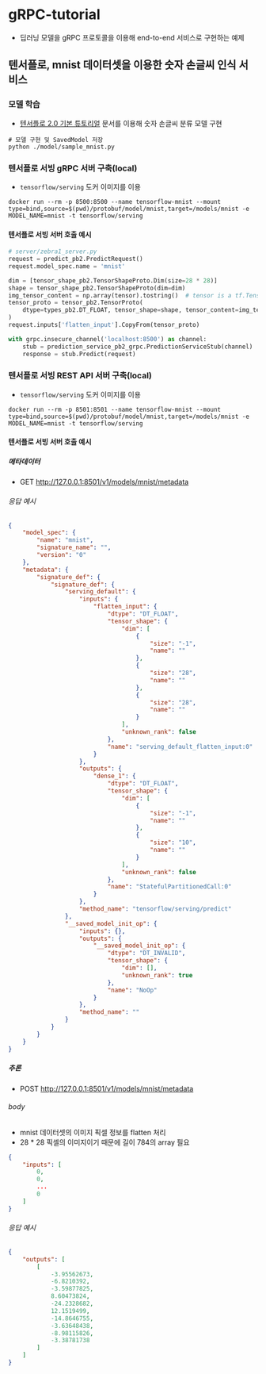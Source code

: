 # gRPC-tutorial

* 딥러닝 모델을 gRPC 프로토콜을 이용해 end-to-end 서비스로 구현하는 예제

## 텐서플로, mnist 데이터셋을 이용한 숫자 손글씨 인식 서비스

### 모델 학습

* [텐서플로 2.0 기본 튜토리얼](https://www.tensorflow.org/tutorials/quickstart/beginner?hl=ko) 문서를 이용해 숫자 손글씨 분류 모델 구현

```shell script
# 모델 구현 및 SavedModel 저장 
python ./model/sample_mnist.py
```

### 텐서플로 서빙 gRPC 서버 구축(local)

* `tensorflow/serving` 도커 이미지를 이용

```shell script
docker run --rm -p 8500:8500 --name tensorflow-mnist --mount type=bind,source=$(pwd)/protobuf/model/mnist,target=/models/mnist -e MODEL_NAME=mnist -t tensorflow/serving
```

#### 텐서플로 서빙 서버 호출 예시

```python
# server/zebra1_server.py
request = predict_pb2.PredictRequest()
request.model_spec.name = 'mnist'

dim = [tensor_shape_pb2.TensorShapeProto.Dim(size=28 * 28)]
shape = tensor_shape_pb2.TensorShapeProto(dim=dim)
img_tensor_content = np.array(tensor).tostring()  # tensor is a tf.Tensor from image
tensor_proto = tensor_pb2.TensorProto(
    dtype=types_pb2.DT_FLOAT, tensor_shape=shape, tensor_content=img_tensor_content,
)
request.inputs['flatten_input'].CopyFrom(tensor_proto)

with grpc.insecure_channel('localhost:8500') as channel:
    stub = prediction_service_pb2_grpc.PredictionServiceStub(channel)
    response = stub.Predict(request)
```

### 텐서플로 서빙 REST API 서버 구축(local)

* `tensorflow/serving` 도커 이미지를 이용

```shell script
docker run --rm -p 8501:8501 --name tensorflow-mnist --mount type=bind,source=$(pwd)/protobuf/model/mnist,target=/models/mnist -e MODEL_NAME=mnist -t tensorflow/serving
```

#### 텐서플로 서빙 서버 호출 예시

##### 메타데이터

* GET http://127.0.0.1:8501/v1/models/mnist/metadata

###### 응답 예시

```json
{
    "model_spec": {
        "name": "mnist",
        "signature_name": "",
        "version": "0"
    },
    "metadata": {
        "signature_def": {
            "signature_def": {
                "serving_default": {
                    "inputs": {
                        "flatten_input": {
                            "dtype": "DT_FLOAT",
                            "tensor_shape": {
                                "dim": [
                                    {
                                        "size": "-1",
                                        "name": ""
                                    },
                                    {
                                        "size": "28",
                                        "name": ""
                                    },
                                    {
                                        "size": "28",
                                        "name": ""
                                    }
                                ],
                                "unknown_rank": false
                            },
                            "name": "serving_default_flatten_input:0"
                        }
                    },
                    "outputs": {
                        "dense_1": {
                            "dtype": "DT_FLOAT",
                            "tensor_shape": {
                                "dim": [
                                    {
                                        "size": "-1",
                                        "name": ""
                                    },
                                    {
                                        "size": "10",
                                        "name": ""
                                    }
                                ],
                                "unknown_rank": false
                            },
                            "name": "StatefulPartitionedCall:0"
                        }
                    },
                    "method_name": "tensorflow/serving/predict"
                },
                "__saved_model_init_op": {
                    "inputs": {},
                    "outputs": {
                        "__saved_model_init_op": {
                            "dtype": "DT_INVALID",
                            "tensor_shape": {
                                "dim": [],
                                "unknown_rank": true
                            },
                            "name": "NoOp"
                        }
                    },
                    "method_name": ""
                }
            }
        }
    }
}
```

##### 추론

* POST http://127.0.0.1:8501/v1/models/mnist/metadata

###### body

* mnist 데이터셋의 이미지 픽셀 정보를 flatten 처리
* 28 * 28 픽셀의 이미지이기 때문에 길이 784의 array 필요

```json
{
    "inputs": [
        0, 
        0,
        ...
        0
    ]
}
```

###### 응답 예시

```json
{
    "outputs": [
        [
            -3.95562673,
            -6.8210392,
            -3.59877825,
            8.60473824,
            -24.2328682,
            12.1519499,
            -14.8646755,
            -3.63648438,
            -8.98115826,
            -3.38781738
        ]
    ]
}
```
